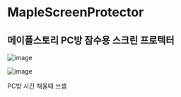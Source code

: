 # MapleScreenProtector
## 메이플스토리 PC방 잠수용 스크린 프로텍터

![image](https://github.com/panta5/MapleScreenProtector/assets/115129799/da27d69f-bdac-483f-b050-47a5d838592e)

![image](https://github.com/panta5/MapleScreenProtector/assets/115129799/7863ce3c-1d0c-4bbf-929f-45cec3287e40)

PC방 시간 채울때 쓰셈

